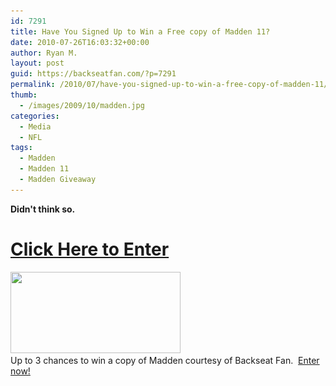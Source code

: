 ```yaml
---
id: 7291
title: Have You Signed Up to Win a Free copy of Madden 11?
date: 2010-07-26T16:03:32+00:00
author: Ryan M.
layout: post
guid: https://backseatfan.com/?p=7291
permalink: /2010/07/have-you-signed-up-to-win-a-free-copy-of-madden-11/
thumb:
  - /images/2009/10/madden.jpg
categories:
  - Media
  - NFL
tags:
  - Madden
  - Madden 11
  - Madden Giveaway
---
```


<div class="entry">
  <p>
    <strong>Didn't think so.</strong>
  </p>

  <h1>
    <a href="../madden11/">Click Here to Enter</a>
  </h1>

  <p>
    <a href="https://backseatfan.com/madden11/"><img class="size-full wp-image-7161 alignnone" title="madden11" src="/images/2010/07/madden11.jpg" alt="" width="272" height="130" srcset="/images/2010/07/madden11.jpg 628w, /images/2010/07/madden11-300x143.jpg 300w" sizes="(max-width: 272px) 100vw, 272px" /></a><br /> Up to 3 chances to win a copy of Madden courtesy of Backseat Fan.  <a href="https://backseatfan.com/madden11/">Enter now!</a>
  </p>
</div>
